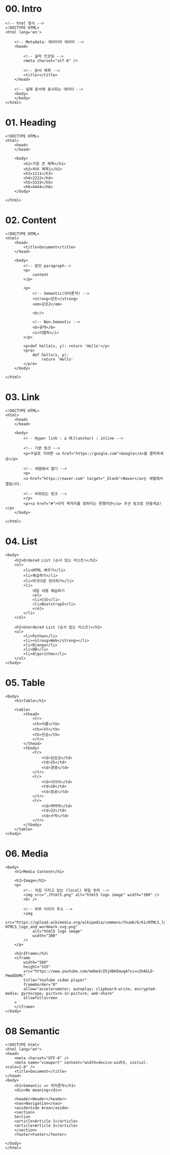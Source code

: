 # 00. Intro

    <!-- html 형식 -->
    <!DOCTYPE HTML>
    <html lang='en'>

        <!-- Metadata: 데이터의 데이터 -->
        <head>

            <!-- 글자 인코딩 -->
            <meta charset="utf-8" />

            <!-- 문서 제목 -->
            <title></title>
        </head>

        <!-- 실제 문서에 표시되는 데이터 -->
        <body>
        </body>
    </html>

# 01. Heading

    <!DOCTYPE HTML>
    <html>
        <head>
        </head>

        <body>
            <h1>가장 큰 제목</h1>
            <h2>하위 제목1</h2>
            <h3>1111</h3>
            <h4>2222</h4>
            <h5>3333</h5>
            <h6>4444</h6>
        </body>

    </html>

# 02. Content

    <!DOCTYPE HTML>
    <html>
        <head>
            <title>Document</title>
        </head>

        <body>
            <!-- 문단 paragraph-->
            <p>
                content
            </p>

            <p>
                <!-- Semantic(의미론적) -->
                <strong>강조</strong>
                <em>강조2</em>

                <br/>

                <!-- Non-Semantic -->
                <b>굵게</b>
                <i>이탤릭</i>
            </p>

            <p>def hello(x, y): return 'Hello'</p>
            <pre>
                def hello(x, y):
                    return 'Hello'
            </pre>
        </body>

    </html>

# 03. Link

    <!DOCTYPE HTML>
    <html>
        <head>
        </head>

        <body>
            <!-- Hyper link : a 태그(anchor) : inline -->

            <!-- 기본 링크 -->
            <p>구글로 가려면 <a href="https://google.com">Google</a>을 클릭하세요</p>

            <!-- 새탭에서 열기 -->
            <p>
            <a href="https://naver.com" target="_blank">Naver</a>는 새탭에서 열립니다.

            <!-- 비워있는 링크 -->
            </p>
            <p><a href="#">아직 목적지를 정하지는 못했지만</a> 우선 링크로 만들게요!</p>
        </body>

    </html>

# 04. List

    <body>
        <h2>Ordered List (순서 있는 리스트)</h2>
        <ol>
            <li>HTML 배우기</li>
            <li>복습하기</li>
            <li>마크다운 정리하기</li>
            <li>
                내일 내용 예습하기
                <ol>
                <li>CSS</li>
                <li>Bootstrap5</li>
                </ol>
            </li>
        </ol>

        <h2>Unordered List (순서 없는 리스트)</h2>
        <ul>
            <li>Python</li>
            <li><strong>Web</strong></li>
            <li>Django</li>
            <li>DB</li>
            <li>Algorithms</li>
        </ul>
    </body>

# 05. Table

    <body>
        <h1>Table</h1>

        <table>
            <thead>
                <tr>
                <th>이름</th>
                <th>나이</th>
                <th>전공</th>
                </tr>
            </thead>
            <tbody>
                <tr>
                    <td>김김김</td>
                    <td>25</td>
                    <td>경영</td>
                </tr>
                <tr>
                    <td>이이이</td>
                    <td>28</td>
                    <td>컴공</td>
                </tr>
                <tr>
                    <td>박박박</td>
                    <td>22</td>
                    <td>수학</td>
                </tr>
            </tbody>
        </table>
    </body>

# 06. Media

    <body>
        <h1>Media Content</h1>

        <h2>Image</h2>
        <p>
            <!-- 직접 가지고 있는 (local) 파일 위치 -->
            <img src="./html5.png" alt="html5 logo image" width="300" />
            <br />

            <!-- 외부 이미지 주소 -->
            <img
                src="https://upload.wikimedia.org/wikipedia/commons/thumb/6/61/HTML5_logo_and_wordmark.svg/240px-HTML5_logo_and_wordmark.svg.png"
                alt="html5 logo image"
                width="300"
            />
        </p>

        <h2>IFrame</h2>
        <iframe
            width="560"
            height="315"
            src="https://www.youtube.com/embed/ZXjUBkEmuqA?si=u1hAGLD-PmwQOUMc"
            title="YouTube video player"
            frameborder="0"
            allow="accelerometer; autoplay; clipboard-write; encrypted-media; gyroscope; picture-in-picture; web-share"
            allowfullscreen
        >
        </iframe>
    </body>

# 08 Semantic

    <!DOCTYPE html>
    <html lang="en">
    <head>
        <meta charset="UTF-8" />
        <meta name="viewport" content="width=device-width, initial-scale=1.0" />
        <title>Document</title>
    </head>
    <body>
        <h1>Semantic => 의미론적</h1>
        <div>No meaning</div>

        <header>Header</header>
        <nav>Navigation</nav>
        <aside>Side Area</aside>
        <section>
        Section
        <article>Article 1</article>
        <article>Article 2</article>
        </section>
        <footer>Footer</footer>

    </body>
    </html>
